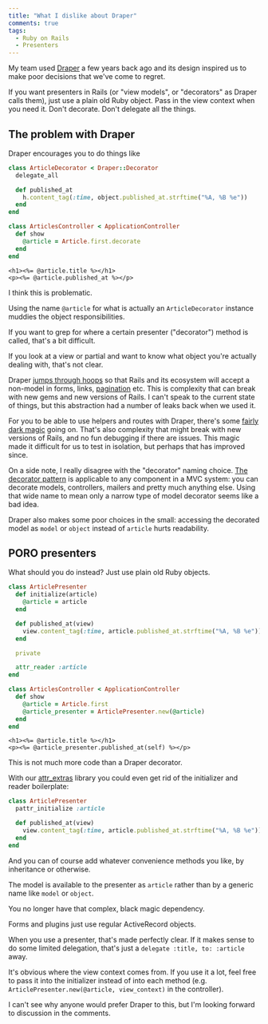 ```yaml
---
title: "What I dislike about Draper"
comments: true
tags:
  - Ruby on Rails
  - Presenters
---
```


My team used [Draper](https://github.com/drapergem/draper) a few years back ago and its design inspired us to make poor decisions that we've come to regret.

If you want presenters in Rails (or "view models", or "decorators" as Draper calls them), just use a plain old Ruby object. Pass in the view context when you need it. Don't decorate. Don't delegate all the things.


## The problem with Draper

Draper encourages you to do things like

``` ruby app/decorators/article_decorator.rb
class ArticleDecorator < Draper::Decorator
  delegate_all

  def published_at
    h.content_tag(:time, object.published_at.strftime("%A, %B %e"))
  end
end
```

``` ruby app/controllers/articles_controller.rb
class ArticlesController < ApplicationController
  def show
    @article = Article.first.decorate
  end
end
```

``` erb app/views/articles/show.html.erb
<h1><%= @article.title %></h1>
<p><%= @article.published_at %></p>
```

I think this is problematic.

Using the name `@article` for what is actually an `ArticleDecorator` instance muddies the object responsibilities.

If you want to grep for where a certain presenter ("decorator") method is called, that's a bit difficult.

If you look at a view or partial and want to know what object you're actually dealing with, that's not clear.

Draper [jumps through hoops](https://github.com/drapergem/draper/blob/master/lib/draper/decorator.rb) so that Rails and its ecosystem will accept a non-model in forms, links, [pagination](https://github.com/drapergem/draper/#using-pagination) etc. This is complexity that can break with new gems and new versions of Rails. I can't speak to the current state of things, but this abstraction had a number of leaks back when we used it.

For you to be able to use helpers and routes with Draper, there's some [fairly dark magic](https://github.com/drapergem/draper/blob/master/lib/draper/view_context.rb) going on. That's also complexity that might break with new versions of Rails, and no fun debugging if there are issues. This magic made it difficult for us to test in isolation, but perhaps that has improved since.

On a side note, I really disagree with the "decorator" naming choice. [The decorator pattern](http://en.wikipedia.org/wiki/Decorator_pattern) is applicable to any component in a MVC system: you can decorate models, controllers, mailers and pretty much anything else. Using that wide name to mean only a narrow type of model decorator seems like a bad idea.

Draper also makes some poor choices in the small: accessing the decorated model as `model` or `object` instead of `article` hurts readability.


## PORO presenters

What should you do instead? Just use plain old Ruby objects.

``` ruby app/presenters/article_presenter.rb
class ArticlePresenter
  def initialize(article)
    @article = article
  end

  def published_at(view)
    view.content_tag(:time, article.published_at.strftime("%A, %B %e"))
  end

  private

  attr_reader :article
end
```

``` ruby app/controllers/articles_controller.rb
class ArticlesController < ApplicationController
  def show
    @article = Article.first
    @article_presenter = ArticlePresenter.new(@article)
  end
end
```

``` erb app/views/articles/show.html.erb
<h1><%= @article.title %></h1>
<p><%= @article_presenter.published_at(self) %></p>
```

This is not much more code than a Draper decorator.

With our [attr_extras](https://github.com/barsoom/attr_extras) library you could even get rid of the initializer and reader boilerplate:

``` ruby app/presenters/article_presenter.rb
class ArticlePresenter
  pattr_initialize :article

  def published_at(view)
    view.content_tag(:time, article.published_at.strftime("%A, %B %e"))
  end
end
```

And you can of course add whatever convenience methods you like, by inheritance or otherwise.

The model is available to the presenter as `article` rather than by a generic name like `model` or `object`.

You no longer have that complex, black magic dependency.

Forms and plugins just use regular ActiveRecord objects.

When you use a presenter, that's made perfectly clear. If it makes sense to do some limited delegation, that's just a `delegate :title, to: :article` away.

It's obvious where the view context comes from. If you use it a lot, feel free to pass it into the initializer instead of into each method (e.g. `ArticlePresenter.new(@article, view_context)` in the controller).

I can't see why anyone would prefer Draper to this, but I'm looking forward to discussion in the comments.
